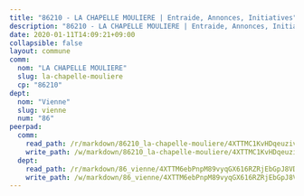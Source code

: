 ```yaml
---
title: "86210 - LA CHAPELLE MOULIERE | Entraide, Annonces, Initiatives"
description: "86210 - LA CHAPELLE MOULIERE | Entraide, Annonces, Initiatives"
date: 2020-01-11T14:09:21+09:00
collapsible: false
layout: commune
comm:
  nom: "LA CHAPELLE MOULIERE"
  slug: la-chapelle-mouliere
  cp: "86210"
dept:
  nom: "Vienne"
  slug: vienne
  num: "86"
peerpad:
  comm:
    read_path: /r/markdown/86210_la-chapelle-mouliere/4XTTMC1KvHDqeuzivJeJuAvHMWXRMEum2GJgtxsu6RKgNAPj7
    write_path: /w/markdown/86210_la-chapelle-mouliere/4XTTMC1KvHDqeuzivJeJuAvHMWXRMEum2GJgtxsu6RKgNAPj7-K3TgU3dzQB3q5cmrZd7sTtKMEawQEwuSCkjX6CxcGGdkWQ29XB7XttWnEpawDWeRB5vqa9LNT3QxUtiJJHhwY25BSTB7F7qRft7qePtEEYwXkKn9fyuzD82YJriArTwq7w7jsiHf
  dept:
    read_path: /r/markdown/86_vienne/4XTTM6ebPnpM89vyqGX616RZRjEbGpJ8VDNVdSCrMHCb86ALN
    write_path: /w/markdown/86_vienne/4XTTM6ebPnpM89vyqGX616RZRjEbGpJ8VDNVdSCrMHCb86ALN-K3TgUEmU2PzobkNvYrNtR4DXtgm1qYeknzdEZmszmUFpRSMDjV62q8xZv1nUQEJqGnnT9H399N9TnzZMyT3rgAM3pHPbqGxVD33vWNzCSkbf2kxHwBfenpixiJuwbWaCBERwmNeA
---
```


